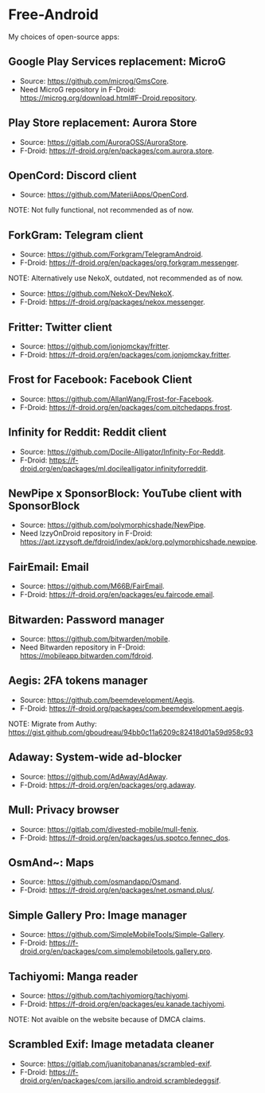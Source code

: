 # Free-Android
My choices of open-source apps:

## Google Play Services replacement: MicroG
- Source: <https://github.com/microg/GmsCore>.
- Need MicroG repository in F-Droid: <https://microg.org/download.html#F-Droid.repository>.

## Play Store replacement: Aurora Store
- Source: <https://gitlab.com/AuroraOSS/AuroraStore>.
- F-Droid: <https://f-droid.org/en/packages/com.aurora.store>.

## OpenCord: Discord client
- Source: <https://github.com/MateriiApps/OpenCord>.

NOTE: Not fully functional, not recommended as of now.

## ForkGram: Telegram client
- Source: <https://github.com/Forkgram/TelegramAndroid>.
- F-Droid: <https://f-droid.org/en/packages/org.forkgram.messenger>.

NOTE: Alternatively use NekoX, outdated, not recommended as of now.
- Source: <https://github.com/NekoX-Dev/NekoX>.
- F-Droid: <https://f-droid.org/packages/nekox.messenger>.

## Fritter: Twitter client
- Source: <https://github.com/jonjomckay/fritter>.
- F-Droid: <https://f-droid.org/en/packages/com.jonjomckay.fritter>.

## Frost for Facebook: Facebook Client
- Source: <https://github.com/AllanWang/Frost-for-Facebook>.
- F-Droid: <https://f-droid.org/en/packages/com.pitchedapps.frost>.

## Infinity for Reddit: Reddit client
- Source: <https://github.com/Docile-Alligator/Infinity-For-Reddit>.
- F-Droid: <https://f-droid.org/en/packages/ml.docilealligator.infinityforreddit>.

## NewPipe x SponsorBlock: YouTube client with SponsorBlock
- Source: <https://github.com/polymorphicshade/NewPipe>.
- Need IzzyOnDroid repository in F-Droid: <https://apt.izzysoft.de/fdroid/index/apk/org.polymorphicshade.newpipe>.

## FairEmail: Email
- Source: <https://github.com/M66B/FairEmail>.
- F-Droid: <https://f-droid.org/en/packages/eu.faircode.email>.

## Bitwarden: Password manager
- Source: <https://github.com/bitwarden/mobile>.
- Need Bitwarden repository in F-Droid: <https://mobileapp.bitwarden.com/fdroid>.

## Aegis: 2FA tokens manager
- Source: <https://github.com/beemdevelopment/Aegis>.
- F-Droid: <https://f-droid.org/packages/com.beemdevelopment.aegis>.

NOTE: Migrate from Authy: <https://gist.github.com/gboudreau/94bb0c11a6209c82418d01a59d958c93>

## Adaway: System-wide ad-blocker
- Source: <https://github.com/AdAway/AdAway>.
- F-Droid: <https://f-droid.org/en/packages/org.adaway>.

## Mull: Privacy browser
- Source: <https://gitlab.com/divested-mobile/mull-fenix>.
- F-Droid: <https://f-droid.org/en/packages/us.spotco.fennec_dos>.

## OsmAnd~: Maps
- Source: <https://github.com/osmandapp/Osmand>.
- F-Droid: <https://f-droid.org/en/packages/net.osmand.plus/>.

## Simple Gallery Pro: Image manager
- Source: <https://github.com/SimpleMobileTools/Simple-Gallery>.
- F-Droid: <https://f-droid.org/en/packages/com.simplemobiletools.gallery.pro>.

## Tachiyomi: Manga reader
- Source: <https://github.com/tachiyomiorg/tachiyomi>.
- F-Droid: <https://f-droid.org/en/packages/eu.kanade.tachiyomi>.

NOTE: Not avaible on the website because of DMCA claims.

## Scrambled Exif: Image metadata cleaner
- Source: <https://gitlab.com/juanitobananas/scrambled-exif>.
- F-Droid: <https://f-droid.org/en/packages/com.jarsilio.android.scrambledeggsif>.
